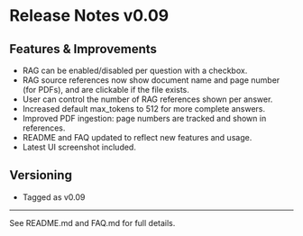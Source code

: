# Release Notes v0.09

## Features & Improvements
- RAG can be enabled/disabled per question with a checkbox.
- RAG source references now show document name and page number (for PDFs), and are clickable if the file exists.
- User can control the number of RAG references shown per answer.
- Increased default max_tokens to 512 for more complete answers.
- Improved PDF ingestion: page numbers are tracked and shown in references.
- README and FAQ updated to reflect new features and usage.
- Latest UI screenshot included.

## Versioning
- Tagged as v0.09

---
See README.md and FAQ.md for full details.
